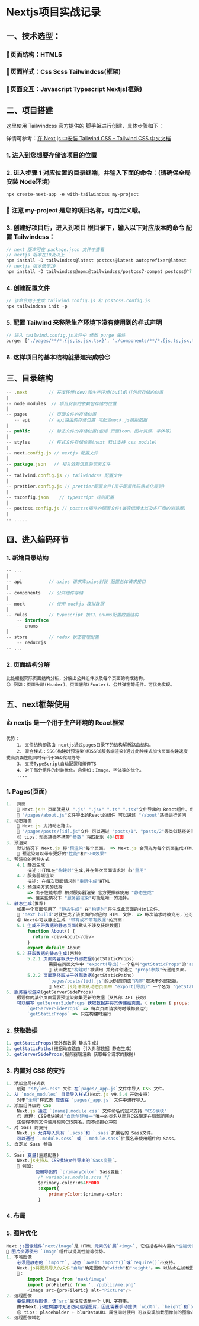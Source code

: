 # Nextjs项目实战记录

## 一、技术选型：

### 🎈页面结构：HTML5

### 🎈页面样式：Css  Scss  Tailwindcss(框架)

### 🎈页面交互：Javascript  Typescript  Nextjs(框架)

## 二、项目搭建

这里使用 Tailwindcss 官方提供的 脚手架进行创建，具体步骤如下：

详情可参考：[在 Next.js 中安装 Tailwind CSS - Tailwind CSS 中文文档](https://www.tailwindcss.cn/docs/guides/nextjs)

### 1.  进入到您想要存储该项目的位置

### 2. 进入步骤 1 对应位置的目录终端，并输入下面的命令：(请确保全局安装 Node环境)

```
npx create-next-app -e with-tailwindcss my-project 
```

### 🍕 注意 my-project 是您的项目名称，可自定义哦。

### 3. 创建好项目后，进入到项目 根目录下，输入以下对应版本的命令 配置 Tailwindcss：

```js
// next 版本可在 package.json 文件中查看
// nextjs 版本在10及以上
npm install -D tailwindcss@latest postcss@latest autoprefixer@latest 
// nextjs 版本低于10
npm install -D tailwindcss@npm:@tailwindcss/postcss7-compat postcss@^7 autoprefixer@^9
```

### 4. 创建配置文件

```js
// 该命令用于生成 tailwind.config.js 和 postcss.config.js
npx tailwindcss init -p 
```

### 5. 配置 Tailwind 来移除生产环境下没有使用到的样式声明

```js
// 进入 tailwind.config.js文件中 修改 purge 属性
purge: ['./pages/**/*.{js,ts,jsx,tsx}', './components/**/*.{js,ts,jsx,tsx}'],
```

### 6. 这样项目的基本结构就搭建完成啦😑

## 三、目录结构

```js
-- .next 		// 开发环境(dev)和生产环境(build)打包后存储的位置
|
-- node_modules  // 项目安装的依赖包存储的位置
|
-- pages 		// 页面文件的存储位置
   -- api 		// api路由的存储位置 可配合mock.js模拟数据
|
-- public 		// 静态文件的存储位置(包括 页面icon、图片资源、字体等)    
|
-- styles		// 样式文件存储位置(next 默认支持 css module)    
|
-- next.config.js // nextjs 配置文件       
|
-- package.json   // 相关依赖信息的记录文件
|
-- tailwind.config.js // tailwindcss 配置文件
|
-- prettier.config.js // prettier配置文件(用于配置代码格式化规则)       
|
-- tsconfig.json 	// typescript 规则配置
|
-- postcss.config.js // postcss插件的配置文件(兼容低版本以及各厂商的浏览器)
|
-- .....       
```

## 四、进入编码环节

### 1. 新增目录结构

```js
-- ...
|
-- api 			// axios 请求库axios封装 配置总体请求接口
|
-- components 	// 公共组件存储
|
-- mock 		// 使用 mockjs 模拟数据
|
-- rules 		// typescript 接口、enums配置数据结构
	-- interface
	-- enums
|
-- store		// redux 状态管理配置
	-- reducrjs
-- ...    
```

### 2. 页面结构分解

```
此处根据实际页面结构分析，分解出公共组件以及每个页面的构成结构。
😑 例如：页面头部(Header)、页面底部(Footer)、公共弹窗等组件。可优先实现。
```

## 五、next框架使用

### 👍 nextjs 是一个用于生产环境的 React框架

```
优势：
	1. 文件结构即路由 nextjs通过pages目录下的结构解析路由结构。
	2. 混合模式：SSG(构建时预渲染)和SSR(服务端渲染)通过此种模式加快页面构建速度 提高页面性能同时有利于SEO爬取等等
	3. 支持TypeScript自动配置和编译TS
	4. 对于部分组件的封装优化。😑例如：Image、字体等的优化。
	....
```

### 1. Pages(页面)

```js
1.  页面
	🎈 Next.js中 页面就是从 ".js" ".jsx" ".ts" ".tsx"文件导出的 React组件。每个页面都是用 ❤️文件名❤️作为路由。(这就是所谓 文件即路由)
	🌰 "/pages/about.js"文件导出的React的组件 可以通过 "/about"路径进行访问
2. 动态路由
    🎈 Next.js 支持动态路由。
    🌰 "/pages/posts/[id].js"文件 可以通过 "posts/1"、"posts/2"等类似路径访问
    😑 tips：动态路径不携带"参数" 将匹配到 404页面
3. 预渲染
	默认情况下 Next.js 将"预渲染"每个页面。 => Next.js 会预先为每个页面生成HTML文件。
    🎈 预渲染可以带来更好的"性能"和"SEO效果"
4. 预渲染的两种方式
    4.1 静态生成
    	描述：HTML在"构建时"生成,并在每次页面请求时 👍"重用"
    4.2 服务器端渲染
    	描述: 在每次页面请求时"重新生成"HTML
	4.3 预渲染方式的选择        
		=> 出于性能考虑 相对服务器渲染 官方更推荐使用 "静态生成"
		=> 但某些情况下 "服务器渲染"可能是唯一的选择。
5. 静态生成(推荐)
	如果一个页面使用了 "静态生成" 在"构建时"将生成此页面的Html文件。
    🎈 "next build"时就生成了该页面的对应的 HTML 文件. => 每次请求时被宠用，还可以被CDN缓存。
	😑 Next中可以静态生成 "带有或不带有数据"的页面：
    5.1 生成不带数据的静态页面(默认不涉及获取数据)
    	function About() {
          return <div>About</div>
        }
        export default About
	5.2 获取数据的静态生成(两种)
        5.2.1 页面内容取决于外部数据(getStaticProps)
                需要在页面文件中 "export(导出)"一个名叫"getStaticProps"的"async(异步)"函数.
                🎈 该函数在"构建时"被调用 并允许你通过 "props参数"传递给页面。
        5.2.2 页面路径取决于外部数据(getStaticPaths)
                `pages/posts/[id].js`的id对应页面"内容"取决于外部数据。
                🎈 Next.js允许你从动态页面中 "export(导出)" 一个名为 "getStaticPaths"的 "async(函				  数)" 该函数在"构建时"被调用 并允许你指定预渲染的路径
6. 服务器段渲染(getServerSideProps)
    假设你的某个页面需要预渲染频繁更新的数据（从外部 API 获取）
    可以编写`getServerSideProps`获取数据并将其传递给页面。( return { props: { data } } )
        `getServerSideProps` => 每次页面请求的时候都会运行
        `getStaticProps` => 只在构建时运行
```

### 2. 获取数据

```js
1. getStaticProps(无外部数据 静态生成)
2. getStaticPaths(根据动态路由 引入外部数据 静态生成)
3. getServerSideProps(服务器端渲染 获取每个请求的数据)
```

### 3. 内置对 CSS 的支持

```js
1. 添加全局样式表
	创建 "styles.css" 文件 在`pages/_app.js`文件中导入 CSS 文件。 
2. 从 `node_modules` 目录导入样式(Next.js v9.5.4 开始支持)
	对于"全局"样式表 应该在 `pages/_app.js` 文件中进行导入。
3. 添加组件级的 CSS
    Next.js 通过 `[name].module.css` 文件命名约定来支持 "CSS模块"
    😑 原理: CSS模块通过"自动创建唯一"唯一的类名从而将CSS限定在局部范围内 
    这使得不同文件使用相同CSS类名，而不必担心冲突
4. 对 Sass 的支持
	Next.js 允许导入具有 `.scss`和 `.sass`扩展名的 Sass文件。
    可以通过 `.module.scss` 或 `.module.sass`扩展名来使用组件的 Sass。
5. 自定义 Sass 参数
	...
6. Sass 变量(主题配置)
	Next.js支持从 CSS模块文件导出的`Sass变量`。
    🌰 例如:
		   使用导出的 `primaryColor` Sass变量：
        	/* variables.module.scss */
            $primary-color:#64FF000
            :export{
            	primaryColor:$primary-color;
    		}
```

### 4. 布局

### 5. 图片优化

```js
Next.js图像组件`next/image`是 HTML 元素的扩展`<img>`, 它包括各种内置的"性能优化"。
🎈 图片资源使用 `Image`组件以提高性能等优势。
1. 本地图像
    必须是静态的 `import`, 动态 `await import()`或`require()`不支持。
    Next.js将更具导入的文件"自动"确定图像的"width"和"height"。=> 以防止在加载图像时布局位移。
	🌰：
        import Image from 'next/image'
        import proFilePic from '../public/me.png'
        <Image src={proFilePic} alt="Picture"/>
2. 远程图像
	要使用远程图像，该`src`属性应该是一个 URL 字符串。
    由于Next.js在构建时无法访问远程图片，因此需要手动提供 `width`、`height`和`blurDataURL`属性。
    😑 tips: placeholder + blurDataURL 属性同时使用 可以实现加载图像前的图像占位。
3. 远程图像域名
```





